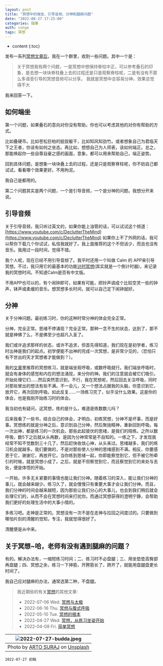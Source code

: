 ```yaml
---
layout: post
title: "冥想中的端坐、引导音频、分神和腿麻问题"
date: "2022-08-27 17:25:00"
categories: 隨筆
auth: conge
tags: 冥想
---
```


* content
{:toc}

发布一系列[冥想文章后](/tag/#冥想)，我在一个群里，收到一些问题。其中一个是：

> 关于冥想我有两个问题，一是冥想中想保持脊柱中正，可以参考叠石的印象，是去想一块块脊柱叠上去的过程还是只是观察脊柱呢，二是有没有不那么多语音引导的冥想音频可以分享。 我就是冥想中总容易分神，效果总觉得不大

我来回答一下。




## 如何端坐

第一个问题，如果叠石的意向对你没有帮助，你也可以考虑其他的对你有帮助的方式。

比如叠硬币。比如苍松巨柏的挺拔躯干，比如知风知劲竹。或者想象自己为君临天下之王者，你该有如何之坐态。再比如，想想自己为人师表，该如何端正。总之，那能唤起你一些自尊自豪之感的画面，意象，都可以用来帮助自己，端正姿势。

回到具体问题，是想象一块块叠上去的过程，还是只是观察脊柱呢，你不妨自己都试试，看看哪个效果更好。不用拘泥。

我自己是都用的。


第二个问题其实是两个问题，一个是引导音频，一个是分神的问题。我想分开来说。

## 引导音频

关于引导音频，我只听过英文的，如果你能上油管的话，可以试试这个频道：[https://www.youtube.com/c/DeclutterTheMind](https://www.youtube.com/c/DeclutterTheMind) 如果你上不了外网的话，我可以帮你下载几个你试试，私信我就好了。我上面推荐的这个不但话少，而且也没有音乐。我用过一段时间，觉得不错。

我个人呢，现在已经不用引导音频了。我平时还用一个叫做 Calm 的 APP来引导冥想。不过，我只用它的最基本的功能[计时冥想](https://www.calm.com/app/program/Htq1PUleuW)(其实就是一个倒计时器)，来记录我的冥想时间。不知道Calm是否有中文版。

不用APP也可以的，有个闹钟即可，如果有可能，把铃声调成个比较空灵一些的钟声，钵声或柔缓的音乐。想冥想多长时间，就可以自己定下闹钟就好。

## 分神

关于分神问题。最初练习时，你的这种时常分神的体会完全正常。

分神，完全正常。思绪不停涌现？完全正常。那种一念不生的状态，达到了，那不就是神佛了么，不是佛至少也超凡入圣了。

我们或许追求那样的状态，或许不追求，但首先得知道，我们现在是初学者，练习时出神是我们的起点。初学便能不出神的完成一次冥想，是非常少见的，（恐怕只有不世出的天才冥想者才能做到？）。

我的[文章](/2022/04/08/simple-meditation/)里推荐的冥想练习，就是端坐观呼吸，或数呼吸就行。我们端坐呼吸时，就会有身体的感觉和内在的想法涌现，来分你的神。我们的注意就会被它们吸引，开始处理它们……然后突然意识到，不行，我在冥想呢，然后回去关注呼吸，同时对那些冒出的想法有些不满。不一会儿，又一个想法占据我的头脑，你意识到它，放开它，再次回到呼吸。如此反复……一场练习完了，似乎没什么效果。这是你的体会，也是我刚开始练习时的体会。

我当初也有疑问，这冥想，练的是什么，难道是练数数儿吗？

后来我看了一些书，结合自己的体会，才明白，初练冥想，分神不是坏事，而是好事。冥想练的就是分神之后，意识到自己分神，然后聚拢精神，重新回到呼吸。每一次出神，都是练习的一次机会。那些此起彼伏的思绪，是我们的陪练。之所以数呼吸，数5下之后就从头再数，是因为分神常常是不自知的。一练之下，才发现我经常不知不觉数到三十几了，然后赶快收敛心神，从头来过。思绪越多，我们的练习机会就越多。我们要做的，不是对那些使人分神的思绪感到不满。相反，你要感恩于它，谢谢它，再放开它。当你练到思绪一起，你即能察觉到它，但不被它所牵引的时候，就是冥想小成了。之后，就是不但察觉到它，而且察觉到它的来处与去处，便是体悟的开始。

一开始，许多无关紧要的事情也能让我们分神。随着练习的深入，能让我们分神的事儿，就会越来越少。练习久了，就会慢慢只有重要大事才会让我们分神。而且，我们分神的时间会越来越短，因为那些让我们分心的大事儿，也会到我们稍后就会处理它们的，从而不会在冥想时间来打扰你。而通过冥想获得的澄明宁静，会帮助我们更好的处理生活中的大事小情的。

多练习吧。走神是正常的。冥想没有一次不是在走神与拉回之间度过的。只要做到哪怕片刻的清醒的觉知，专注，我就觉得很好了。

清醒便是从中来。

## 关于冥想~哈，老师有没有遇到腿麻的问题？

有的。解决办法有，一缩短练习时间；二、练习时不必盘腿；三、用坐垫垫高臀部再盘腿；四、冥想之余，练习一下抻筋，开胯筋长了，跨开了，就能用盘腿盘更长时间了。

我自己应对腿麻的办法，通常选第二种，不盘腿。


> 我近期些的有关[冥想](https://conge.github.io/tag/#冥想)的其他文章:
>
> - 2022-07-06 Wed. [冥想与太极](/2022/07/06/taichi/)
> - 2022-06-16 Thu. [冥想与腹式呼吸](/2022/06/16/belly-breathing/)
> - 2022-05-10 Tue. [冥想的根本](/2022/05/10/basics/)
> - 2022-04-27 Wed. [冥想，从练习坐姿开始 ](/2022/04/27/sitting/)
> - 2022-04-08 Fri. [简单冥想](/2022/04/08/simple-meditation/)

|![2022-07-27-budda.jpeg](https://s2.loli.net/2022/07/28/FRmAIpYy1dt9sWv.jpg)|
|:----:|
|Photo by [ARTO SURAJ](https://unsplash.com/@artosuraj) on [Unsplash](https://unsplash.com/s/photos/budda)|

```
2022-07-27 初稿
```
